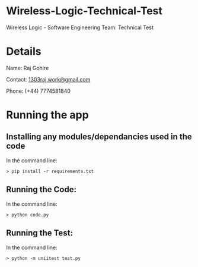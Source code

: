 # Wireless-Logic-Technical-Test
Wireless Logic - Software Engineering Team: Technical Test

# Details
Name: Raj Gohire

Contact: 1303raj.work@gmail.com

Phone: (+44) 7774581840

# Running the app

## Installing any modules/dependancies used in the code
In the command line:

    > pip install -r requirements.txt

## Running the Code:
In the command line:

    > python code.py

## Running the Test:
In the command line:

    > python -m uniitest test.py